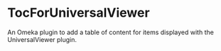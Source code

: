 # TocForUniversalViewer
An Omeka plugin to add a table of content for items displayed with the UniversalViewer plugin.
